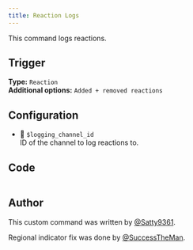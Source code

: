 ```yaml
---
title: Reaction Logs
---
```


This command logs reactions.

## Trigger

**Type:** `Reaction`<br />
**Additional options:** `Added + removed reactions`

## Configuration

- 📌 `$logging_channel_id`<br />
  ID of the channel to log reactions to.

## Code

```gotmpl file=../../../src/utilities/reaction_logs.go.tmpl

```

## Author

This custom command was written by [@Satty9361](https://github.com/Satty9361).

Regional indicator fix was done by [@SuccessTheMan](https://github.com/SuccessTheMan).
